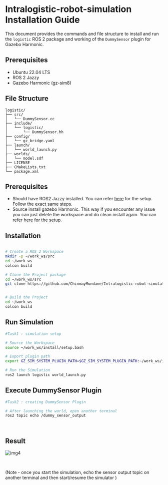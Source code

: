 # Intralogistic-robot-simulation Installation Guide

This document provides the commands and file structure to install and run the `logistic` ROS 2 package and working of the `DummySensor` plugin for Gazebo Harmonic.

## Prerequisites

- Ubuntu 22.04 LTS
- ROS 2 Jazzy
- Gazebo Harmonic (gz-sim8)

## File Structure
```
logistic/
├── src/
│   └── DummySensor.cc
├── include/
│   └── logistic/
│       └── DummySensor.hh
├── config/
│   └── gz_bridge.yaml
├── launch/
│   └── world_launch.py
├── worlds/
│   └── model.sdf
├── LICENSE
├── CMakeLists.txt
└── package.xml
```

## Prerequisites 
- Should have ROS2 Jazzy installed. You can refer [here](https://docs.ros.org/en/jazzy/Installation/Ubuntu-Install-Debs.html) for the setup. Follow the exact same steps.
- Source install gazebo Harmonic. This way if you encounter any issue you can just delete the workspace and do clean install again. You can refer [here](https://gazebosim.org/docs/harmonic/install_ubuntu_src/) for the setup.



## Installation

```bash

# Create a ROS 2 Workspace
mkdir -p ~/work_ws/src
cd ~/work_ws
colcon build

# Clone the Project package
cd ~/work_ws/src
git clone https://github.com/ChinmayMundane/Intralogistic-robot-simulation.git


# Build the Project
cd ~/work_ws
colcon build
```


## Run Simulation

```bash
#Task1 : simulation setup

# Source the Workspace
source ~/work_ws/install/setup.bash

# Export plugin path
export GZ_SIM_SYSTEM_PLUGIN_PATH=$GZ_SIM_SYSTEM_PLUGIN_PATH:~/work_ws/install/logistic/lib/logistic

# Run the Simulation
ros2 launch logistic world_launch.py

```     


## Execute DummySensor Plugin

```bash
#Task2 : creating DummySensor Plugin

# After launching the world, open another terminal
ros2 topic echo /dummy_sensor_output
```
</br > 


## Result
  
![img4](https://github.com/user-attachments/assets/a156856d-e50b-48a7-9016-60f97bbe0517)


</br > 


(Note - once you start the simulation, echo the sensor output topic on another terminal and then start/resume the simulator )











